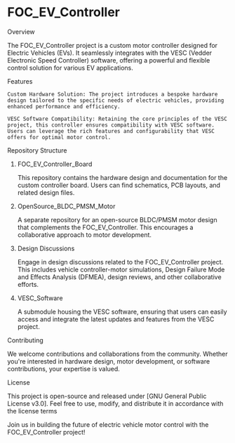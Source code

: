 # FOC_EV_Controller

Overview

The FOC_EV_Controller project is a custom motor controller designed for Electric Vehicles (EVs). It seamlessly integrates with the VESC (Vedder Electronic Speed Controller) software, offering a powerful and flexible control solution for various EV applications.

Features

    Custom Hardware Solution: The project introduces a bespoke hardware design tailored to the specific needs of electric vehicles, providing enhanced performance and efficiency.

    VESC Software Compatibility: Retaining the core principles of the VESC project, this controller ensures compatibility with VESC software. Users can leverage the rich features and configurability that VESC offers for optimal motor control.

Repository Structure
1. FOC_EV_Controller_Board

    This repository contains the hardware design and documentation for the custom controller board. Users can find schematics, PCB layouts, and related design files.

2. OpenSource_BLDC_PMSM_Motor

    A separate repository for an open-source BLDC/PMSM motor design that complements the FOC_EV_Controller. This encourages a collaborative approach to motor development.

3. Design Discussions

    Engage in design discussions related to the FOC_EV_Controller project. This includes vehicle controller-motor simulations, Design Failure Mode and Effects Analysis (DFMEA), design reviews, and other collaborative efforts.

4. VESC_Software

    A submodule housing the VESC software, ensuring that users can easily access and integrate the latest updates and features from the VESC project.

Contributing

We welcome contributions and collaborations from the community. Whether you're interested in hardware design, motor development, or software contributions, your expertise is valued.

License

This project is open-source and released under [GNU General Public License v3.0]. Feel free to use, modify, and distribute it in accordance with the license terms


Join us in building the future of electric vehicle motor control with the FOC_EV_Controller project!
